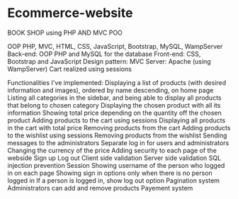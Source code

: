 # Ecommerce-website
BOOK SHOP using PHP AND MVC POO


OOP PHP, MVC, HTML, CSS, JavaScript, Bootstrap, MySQL, WampServer
Back-end: OOP PHP and MySQL for the database
Front-end: CSS, Bootstrap and JavaScript
Design pattern: MVC
Server: Apache (using WampServer)
Cart realized using sessions

Functionalities I've implemented:
Displaying a list of products (with desired information and images), ordered by name descending, on home page
Listing all categories in the sidebar, and being able to display all products that belong to chosen category
Displaying the chosen product with all its information
Showing total price depending on the quantity off the chosen product
Adding products to the cart using sessions
Displaying all products in the cart with total price
Removing products from the cart
Adding products to the wishlist using sessions
Removing products from the wishlist
Sending messages to the administrators
Separate log in for users and administrators
Changing the currency of the price
Adding security to each page of the webside
Sign up
Log out
Client side validation
Server side validation
SQL injection prevention
Session
Showing username of the person who logged in on each page
Showing sign in options only when there is no person logged in
If a person is logged in, show log out option
Pagination system
Administrators can add and remove products
Payement system
